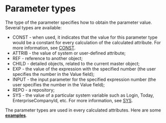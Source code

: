 # Parameter types

The type of the parameter specifies how to obtain the parameter value. Several types are available:

- CONST - when used, it indicates that the value for this parameter type would be a constant for every calculation of the calculated attribute. For more  information, see [CONST](https://docs.erp.net/tech/advanced/calculated-attributes/parameter-types/parameter-type-const.html).
- ATTRIB - the value of system or user-defined attribute;
- REF - reference to another object;
- CHILD - detailed objects, related to the current master object;
- EXP - the value of the expression with the specified number (the user specifies the number in the Value field);
- INPUT - the input parameter for the specified expression number (the user specifies the number in the Value field);
- REPO - a repository;
- SYS - the value of a particular system variable such as Login, Today, EnterpriseCompanyId, etc. For more information, see [SYS](https://docs.erp.net/tech/advanced/calculated-attributes/parameter-types/parameter-type-sys.html).

The parameter types are used in every calculated attributes. Here are some **[examples](https://docs.erp.net/tech/advanced/calculated-attributes/examples/index.html)**.
